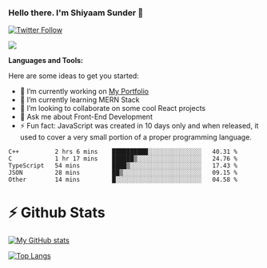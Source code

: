 ### Hello there. I'm Shiyaam Sunder 👋

[![Twitter Follow](https://img.shields.io/twitter/follow/shiyaamsunder?label=Follow%20Me&style=social)][twitter]

![](https://visitor-badge.glitch.me/badge?page_id=shiyaamsunder)

**Languages and Tools:**

Here are some ideas to get you started:

- 🔭 I’m currently working on [My Portfolio](https://github.com/shiyaamsunder/portfolio)
- 🌱 I’m currently learning MERN Stack
- 👯 I’m looking to collaborate on some cool React projects
- 💬 Ask me about Front-End Development
- ⚡ Fun fact: JavaScript was created in 10 days only and when released, it used to cover a very small portion of a proper programming language.

<!--START_SECTION:waka-->

```text
C++          2 hrs 6 mins    ██████████░░░░░░░░░░░░░░░   40.31 %
C            1 hr 17 mins    ██████▒░░░░░░░░░░░░░░░░░░   24.76 %
TypeScript   54 mins         ████▒░░░░░░░░░░░░░░░░░░░░   17.43 %
JSON         28 mins         ██▒░░░░░░░░░░░░░░░░░░░░░░   09.15 %
Other        14 mins         █░░░░░░░░░░░░░░░░░░░░░░░░   04.58 %
```

<!--END_SECTION:waka-->

# :zap: Github Stats

[![My GitHub stats](https://github-readme-stats.vercel.app/api?username=shiyaamsunder&show_icons=true&count_private=true&theme=nightowl)](https://github.com/github-readme-stats)

[![Top Langs](https://github-readme-stats.vercel.app/api/top-langs/?username=shiyaamsunder&count_private=true&layout=compact&theme=nightowl)](https://github.com/github-readme-stats)

[twitter]: https://twitter.com/shiyaamsunder
